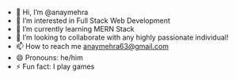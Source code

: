 - 👋 Hi, I’m @anaymehra
- 👀 I’m interested in Full Stack Web Development
- 🌱 I’m currently learning MERN Stack
- 💞️ I’m looking to collaborate with any highly passionate individual!
- 📫 How to reach me anaymehra63@gmail.com
- 😄 Pronouns: he/him
- ⚡ Fun fact: I play games

<!---
anaymehra/anaymehra is a ✨ special ✨ repository because its `README.md` (this file) appears on your GitHub profile.
You can click the Preview link to take a look at your changes.
--->
